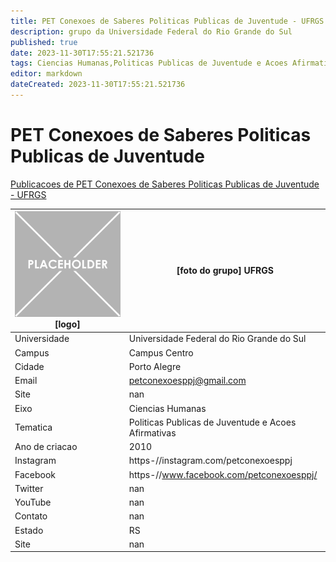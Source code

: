 ```yaml
---
title: PET Conexoes de Saberes Politicas Publicas de Juventude - UFRGS
description: grupo da Universidade Federal do Rio Grande do Sul
published: true
date: 2023-11-30T17:55:21.521736
tags: Ciencias Humanas,Politicas Publicas de Juventude e Acoes Afirmativas
editor: markdown
dateCreated: 2023-11-30T17:55:21.521736
---
```


# PET Conexoes de Saberes Politicas Publicas de Juventude

[Publicacoes de PET Conexoes de Saberes Politicas Publicas de Juventude - UFRGS](/atividade/199PETConexoesdeSaberesPoliticasPublicasdeJuventudeUFRGS/feed.md)

| ![placeholder.png](/placeholder.png) [logo] | [foto do grupo] UFRGS         |
| ------------------------------------------- | ------------------------------------------------- |
| Universidade                                | Universidade Federal do Rio Grande do Sul      |
| Campus                                      | Campus Centro            |
| Cidade                                      | Porto Alegre             |
| Email                                       | petconexoesppj@gmail.com             |
| Site                                        | nan              |
| Eixo                                        | Ciencias Humanas              |
| Tematica                                    | Politicas Publicas de Juventude e Acoes Afirmativas          |
| Ano de criacao                              | 2010        |
| Instagram                                   | https-//instagram.com/petconexoesppj         |
| Facebook                                    | https-//www.facebook.com/petconexoesppj/          |
| Twitter                                     | nan           |
| YouTube                                     | nan           |
| Contato                                     | nan         |
| Estado                                      |  RS            |
| Site                                        | nan |
